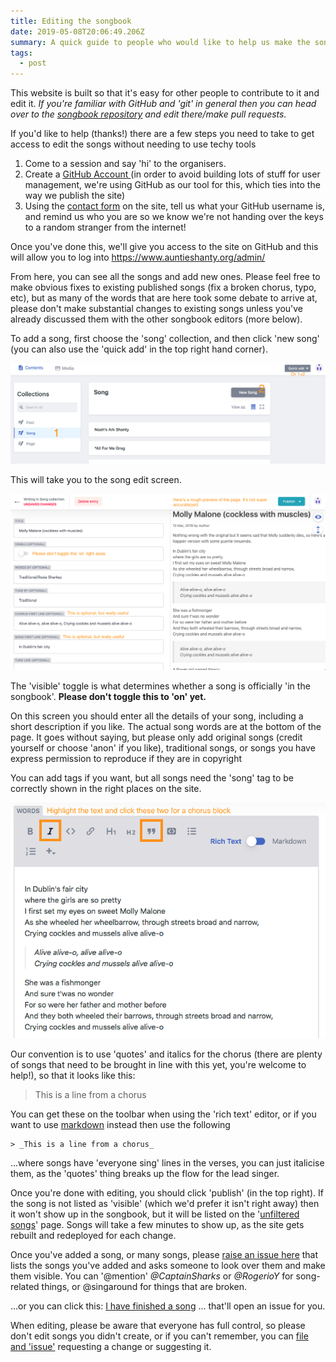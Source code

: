 ```yaml
---
title: Editing the songbook
date: 2019-05-08T20:06:49.206Z
summary: A quick guide to people who would like to help us make the songbook awesome
tags:
  - post
---
```

This website is built so that it's easy for other people to contribute to it and edit it. _If you're familiar with GitHub and 'git' in general then you can head over to the_ [_songbook repository_](https://github.com/singaround/songbook) _and edit there/make pull requests._ 

If you'd like to help (thanks!) there are a few steps you need to take to get access to edit the songs without needing to use techy tools

1. Come to a session and say 'hi' to the organisers.
2. Create a [GitHub Account ](https://github.com) (in order to avoid building lots of stuff for user management, we're using GitHub as our tool for this, which ties into the way we publish the site)
3. Using the [contact form](/contact) on the site, tell us what your GitHub username is, and remind us who you are so we know we're not handing over the keys to a random stranger from the internet!

Once you've done this, we'll give you access to the site on GitHub and this will allow you to log into https://www.auntieshanty.org/admin/

From here, you can see all the songs and add new ones. Please feel free to make obvious fixes to existing published songs (fix a broken chorus, typo, etc), but as many of the words that are here took some debate to arrive at, please don't make substantial changes to existing songs unless you've already discussed them with the other songbook editors (more below).

To add a song, first choose the 'song' collection, and then click 'new song' (you can also use the 'quick add' in the top right hand corner).

![How to add a song](/static/img/edit-new-song.png "Adding a song")

This will take you to the song edit screen. 

![Overview of adding songs](/static/img/edit-song-interface.png "Entering the details of a song")

The 'visible' toggle is what determines whether a song is officially 'in the songbook'. **Please don't toggle this to 'on' yet.**

On this screen you should enter all the details of your song, including a short description if you like. The actual song words are at the bottom of the page. It goes without saying, but please only add original songs (credit yourself or choose 'anon' if you like), traditional songs, or songs you have express permission to reproduce if they are in copyright 

You can add tags if you want, but all songs need the 'song' tag to be correctly shown in the right places on the site.

![Use italic and block quote for choruses](/static/img/edit-song-words.png "Editing the song words")

Our convention is to use 'quotes' and italics for the chorus (there are plenty of songs that need to be brought in line with this yet, you're welcome to help!), so that it looks like this:

> This is a line from a chorus

You can get these on the toolbar when using the 'rich text' editor, or if you want to use [markdown](https://en.wikipedia.org/wiki/Markdown) instead then use the following

```
> _This is a line from a chorus_
```

...where songs have 'everyone sing' lines in the verses, you can just italicise them, as the 'quotes' thing breaks up the flow for the lead singer.

Once you're done with editing, you should click 'publish' (in the top right). If the song is not listed as 'visible' (which we'd prefer it isn't right away) then it won't show up in the songbook, but it will be listed on the '[unfiltered songs](/unfiltered-songs)' page. Songs will take a few minutes to show up, as the site gets rebuilt and redeployed for each change. 

Once you've added a song, or many songs, please [raise an issue here](https://github.com/singaround/songbook/issues) that lists the songs you've added and asks someone to look over them and make them visible. You can '@mention' _@CaptainSharks_ or _@RogerioY_ for song-related things, or @singaround for things that are broken.

...or you can click this: [I have finished a song](https://github.com/singaround/songbook/issues/new) ... that'll open an issue for you.

 When editing, please be aware that everyone has full control, so please don't edit songs you didn't create, or if you can't remember, you can [file and 'issue'](https://github.com/singaround/songbook/issues/new) requesting a change or suggesting it.
